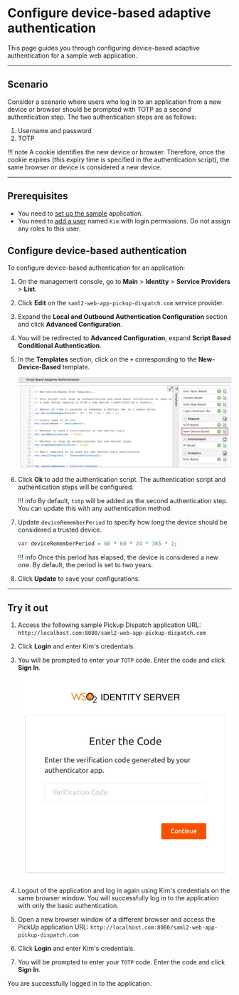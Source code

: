 # Configure device-based adaptive authentication

This page guides you through configuring device-based adaptive authentication for a sample web application.

----

## Scenario

Consider a scenario where users who log in to an application from a new device or browser should be prompted with TOTP as a second authentication step. The two authentication steps are as follows:

1. Username and password
2. TOTP

!!! note
    A cookie identifies the new device or browser. Therefore, once the cookie expires (this expiry time is specified in the authentication script), the same browser or device is considered a new device.

----

## Prerequisites

- You need to [set up the sample](../../adaptive-auth/adaptive-auth-overview/#set-up-the-sample) application.
- You need to [add a user](../../guides/identity-lifecycles/admin-creation-workflow/) named `Kim` with login permissions. Do not assign any roles to this user.

## Configure device-based authentication

To configure device-based authentication for an application:

1. On the management console, go to **Main** > **Identity** > **Service Providers** > **List**.

2. Click **Edit** on the `saml2-web-app-pickup-dispatch.com` service provider.

3. Expand the **Local and Outbound Authentication Configuration** section and click **Advanced Configuration**.

4. You will be redirected to **Advanced Configuration**, expand **Script Based Conditional Authentication**.

5. In the **Templates** section, click on the **`+`** corresponding to the **New-Device-Based** template.

    ![device-based-template](../../assets/img/samples/device-based-template.png)

6. Click **Ok** to add the authentication script. The authentication script and authentication steps will be configured.

    !!! info
        By default, `totp` will be added as the second authentication step. You can update this with any authentication method.

7. Update `deviceRememberPeriod` to specify how long the device should be considered a trusted device.

    ``` java
    var deviceRememberPeriod = 60 * 60 * 24 * 365 * 2; 
    ```

    !!! info
        Once this period has elapsed, the device is considered a new one. By default, the period is set to two years.

8. Click **Update** to save your configurations.

----

## Try it out

1. Access the following sample Pickup Dispatch application URL: `http://localhost.com:8080/saml2-web-app-pickup-dispatch.com`

2. Click **Login** and enter Kim's credentials.

3. You will be prompted to enter your `TOTP` code. Enter the code and click **Sign In**.

    ![TOTP](../../assets/img/samples/totp-code-verification.png)

4. Logout of the application and log in again using Kim's credentials on the same browser window. You will successfully log in to the application with only the basic authentication.

5. Open a new browser window of a different browser and access the PickUp application URL: `http://localhost.com:8080/saml2-web-app-pickup-dispatch.com`

6. Click **Login** and enter Kim's credentials. 

7. You will be prompted to enter your `TOTP` code. Enter the code and click **Sign In**.


You are successfully logged in to the application.